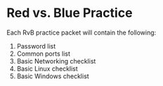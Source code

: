 # Red vs. Blue Practice
Each RvB practice packet will contain the following:

1. Password list
2. Common ports list
3. Basic Networking checklist
4. Basic Linux checklist
5. Basic Windows checklist
